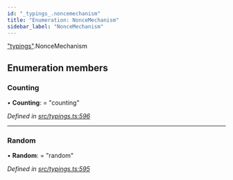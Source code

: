 ```yaml
---
id: "_typings_.noncemechanism"
title: "Enumeration: NonceMechanism"
sidebar_label: "NonceMechanism"
---
```


["typings"](../modules/_typings_.md).NonceMechanism

## Enumeration members

### Counting

•  **Counting**:  = "counting"

*Defined in [src/typings.ts:596](https://github.com/trustlines-protocol/clientlib/blob/4830efe/src/typings.ts#L596)*

___

### Random

•  **Random**:  = "random"

*Defined in [src/typings.ts:595](https://github.com/trustlines-protocol/clientlib/blob/4830efe/src/typings.ts#L595)*
